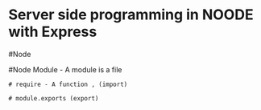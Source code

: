 # Server side programming in NOODE with Express


#Node

#Node Module
    - A module is a file

    # require - A function , (import)

    # module.exports (export)